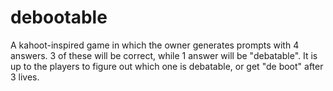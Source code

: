 # debootable
A kahoot-inspired game in which the owner generates prompts with 4 answers. 3 of these will be correct, while 1 answer will be "debatable". It is up to the players to figure out which one is debatable, or get "de boot" after 3 lives.
